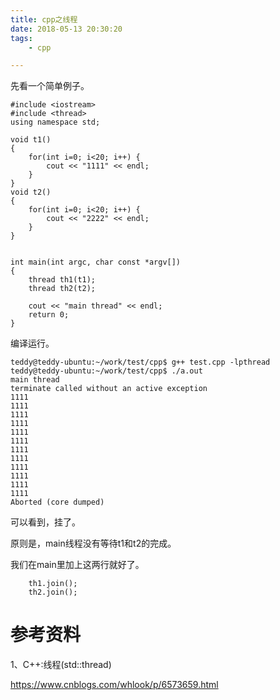 ```yaml
---
title: cpp之线程
date: 2018-05-13 20:30:20
tags:
	- cpp

---
```




先看一个简单例子。

```
#include <iostream>
#include <thread>
using namespace std;

void t1() 
{
	for(int i=0; i<20; i++) {
		cout << "1111" << endl;
	}
}
void t2() 
{
	for(int i=0; i<20; i++) {
		cout << "2222" << endl;
	}
}


int main(int argc, char const *argv[])
{
	thread th1(t1);
	thread th2(t2);

	cout << "main thread" << endl;
	return 0;
}
```

编译运行。

```
teddy@teddy-ubuntu:~/work/test/cpp$ g++ test.cpp -lpthread
teddy@teddy-ubuntu:~/work/test/cpp$ ./a.out 
main thread
terminate called without an active exception
1111
1111
1111
1111
1111
1111
1111
1111
1111
1111
1111
1111
Aborted (core dumped)
```

可以看到，挂了。

原则是，main线程没有等待t1和t2的完成。

我们在main里加上这两行就好了。

```
	th1.join();
	th2.join();
```



# 参考资料

1、C++:线程(std::thread)

https://www.cnblogs.com/whlook/p/6573659.html

